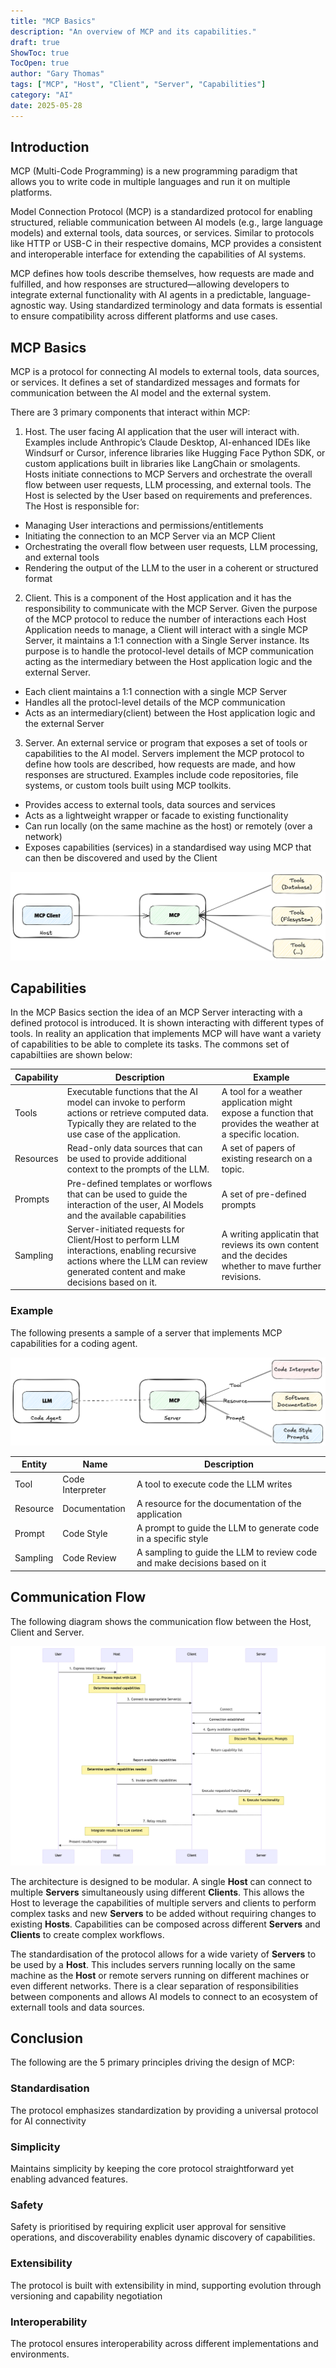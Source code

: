 ```yaml
---
title: "MCP Basics"
description: "An overview of MCP and its capabilities."
draft: true
ShowToc: true
TocOpen: true
author: "Gary Thomas"
tags: ["MCP", "Host", "Client", "Server", "Capabilities"]
category: "AI"
date: 2025-05-28
---
```


## Introduction

MCP (Multi-Code Programming) is a new programming paradigm that allows you to write code in multiple languages and run it on multiple platforms.

Model Connection Protocol (MCP) is a standardized protocol for enabling structured, reliable communication between AI models (e.g., large language models) and external tools, data sources, or services. Similar to protocols like HTTP or USB-C in their respective domains, MCP provides a consistent and interoperable interface for extending the capabilities of AI systems.

MCP defines how tools describe themselves, how requests are made and fulfilled, and how responses are structured—allowing developers to integrate external functionality with AI agents in a predictable, language-agnostic way. Using standardized terminology and data formats is essential to ensure compatibility across different platforms and use cases.


## MCP Basics

MCP is a protocol for connecting AI models to external tools, data sources, or services. It defines a set of standardized messages and formats for communication between the AI model and the external system.

There are 3 primary components that interact within MCP:

1. Host. The user facing AI application that the user will interact with. Examples include Anthropic’s Claude Desktop, AI-enhanced IDEs like Windsurf or Cursor, inference libraries like Hugging Face Python SDK, or custom applications built in libraries like LangChain or smolagents. Hosts initiate connections to MCP Servers and orchestrate the overall flow between user requests, LLM processing, and external tools. The Host is selected by the User based on requirements and preferences.
The Host is responsible for:
- Managing User interactions and permissions/entitlements
- Initiating the connection to an MCP Server via an MCP Client
- Orchestrating the overall flow between user requests, LLM processing, and external tools
- Rendering the output of the LLM to the user in a coherent or structured format
2. Client. This is a component of the Host application and it has the responsibility to communicate with the MCP Server. Given the purpose of the MCP protocol to reduce the number of interactions each Host Application needs to manage, a Client will interact with a single MCP Server, it maintains a 1:1 connection with a Single Server instance. Its purpose is to handle the protocol-level details of MCP communication acting as the intermediary between the Host application logic and the external Server.
- Each client maintains a 1:1 connection with a single MCP Server
- Handles all the protocl-level details of the MCP communication
- Acts as an intermediary(client) between the Host application logic and the external Server
3. Server. An external service or program that exposes a set of tools or capabilities to the AI model. Servers implement the MCP protocol to define how tools are described, how requests are made, and how responses are structured. Examples include code repositories, file systems, or custom tools built using MCP toolkits.
- Provides access to external tools, data sources and services
- Acts as a lightweight wrapper or facade to existing functionality
- Can run locally (on the same machine as the host) or remotely (over a network)
- Exposes capabilities (services) in a standardised way using MCP that can then be discovered and used by the Client

![Components](mcp-high-level-basics.png)

## Capabilities

In the MCP Basics section the idea of an MCP Server interacting with a defined protocol is introduced. It is shown interacting with different types of tools.
In reality an application that implements MCP will have want a variety of capabilities to be able to complete its tasks. The commons set of capabiltiies are shown below:

| Capability | Description | Example |
| --- | --- | --- |
| Tools | Executable functions that the AI model can invoke to perform actions or retrieve computed data. Typically they are related to the use case of the application. | A tool for a weather application might expose a function that provides the weather at a specific location. |
| Resources | Read-only data sources that can be used to provide additional context to the prompts of the LLM. | A set of papers of existing research on a topic. |
| Prompts | Pre-defined templates or worflows that can be used to guide the interaction of the user, AI Models and the available capabilities| A set of pre-defined prompts |
| Sampling | Server-initiated requests for Client/Host to perform LLM interactions, enabling recursive actions where the LLM can review generated content and make decisions based on it. | A writing applicatin that reviews its own content and the decides whether to mave further revisions. |

### Example
The following presents a sample of a server that implements MCP capabilities for a coding agent.

![MCP Code Agent](mcp-code-agent.png)

| Entity | Name | Description |
| --- | --- | --- |
| Tool | Code Interpreter | A tool to execute code the LLM writes |
| Resource | Documentation | A resource for the documentation of the application |
| Prompt | Code Style | A prompt to guide the LLM to generate code in a specific style |
| Sampling | Code Review | A sampling to guide the LLM to review code and make decisions based on it |

## Communication Flow

The following diagram shows the communication flow between the Host, Client and Server.

![Communication Flow](mcp-sequence-diagram.png)

The architecture is designed to be modular. A single **Host** can connect to multiple **Servers** simultaneously using different **Clients**. This allows the Host to leverage the capabilities of multiple servers and clients to perform complex tasks and new **Servers** to be added without requiring changes to existing **Hosts**. Capabilities can be composed across different **Servers** and **Clients** to create complex workflows.

The standardisation of the protocol allows for a wide variety of **Servers** to be used by a **Host**. This includes servers running locally on the same machine as the **Host** or remote servers running on different machines or even different networks. There is a clear separation of responsibilities between components and allows AI models to connect to an ecosystem of externall tools and data sources.

## Conclusion
The following are the 5 primary principles driving the design of MCP:
### Standardisation
The protocol emphasizes standardization by providing a universal protocol for AI connectivity
### Simplicity
Maintains simplicity by keeping the core protocol straightforward yet enabling advanced features.
### Safety
Safety is prioritised by requiring explicit user approval for sensitive operations, and discoverability enables dynamic discovery of capabilities. 
### Extensibility
The protocol is built with extensibility in mind, supporting evolution through versioning and capability negotiation
### Interoperability
The protocol ensures interoperability across different implementations and environments.